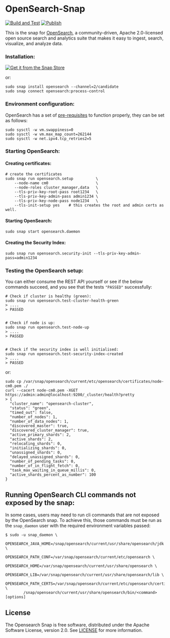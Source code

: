 # OpenSearch-Snap
[![Build and Test](https://github.com/canonical/opensearch-snap/actions/workflows/ci.yaml/badge.svg)](https://github.com/canonical/opensearch-snap/actions/workflows/ci.yaml)
[![Publish](https://github.com/canonical/opensearch-snap/actions/workflows/release.yaml/badge.svg)](https://github.com/canonical/opensearch-snap/actions/workflows/release.yaml)

[//]: # (<h1 align="center">)
[//]: # (  <a href="https://opensearch.org/">)
[//]: # (    <img src="https://opensearch.org/assets/brand/PNG/Logo/opensearch_logo_default.png" alt="OpenSearch" />)
[//]: # (  </a>)
[//]: # (  <br />)
[//]: # (</h1>)

This is the snap for [OpenSearch](https://opensearch.org), a community-driven, Apache 2.0-licensed open source search and
analytics suite that makes it easy to ingest, search, visualize, and analyze data.


### Installation:
[![Get it from the Snap Store](https://snapcraft.io/static/images/badges/en/snap-store-black.svg)](https://snapcraft.io/opensearch)

or:
```
sudo snap install opensearch --channel=2/candidate
sudo snap connect opensearch:process-control
```

### Environment configuration:
OpenSearch has a set of [pre-requisites](https://opensearch.org/docs/latest/opensearch/install/important-settings/) to function properly, they can be set as follows:
```
sudo sysctl -w vm.swappiness=0
sudo sysctl -w vm.max_map_count=262144
sudo sysctl -w net.ipv4.tcp_retries2=5
```

### Starting OpenSearch:
#### Creating certificates:
```
# create the certificates
sudo snap run opensearch.setup          \
    --node-name cm0                     \
    --node-roles cluster_manager,data   \
    --tls-priv-key-root-pass root1234   \
    --tls-priv-key-admin-pass admin1234 \
    --tls-priv-key-node-pass node1234   \
    --tls-init-setup yes    # this creates the root and admin certs as well.
```

#### Starting OpenSearch:
```
sudo snap start opensearch.daemon
```

#### Creating the Security Index:
```
sudo snap run opensearch.security-init --tls-priv-key-admin-pass=admin1234
```

### Testing the OpenSearch setup:
You can either consume the REST API yourself or see if the below commands succeed, and you see that the tests `"PASSED"` successfully: 
```
# Check if cluster is healthy (green):
sudo snap run opensearch.test-cluster-health-green
> ....
> PASSED


# Check if node is up:
sudo snap run opensearch.test-node-up
> ....
> PASSED


# Check if the security index is well initialised:
sudo snap run opensearch.test-security-index-created
> ....
> PASSED
```

or:
```
sudo cp /var/snap/opensearch/current/etc/opensearch/certificates/node-cm0.pem ./
curl --cacert node-cm0.pem -XGET https://admin:admin@localhost:9200/_cluster/health?pretty
> {
  "cluster_name": "opensearch-cluster",
  "status": "green",
  "timed_out": false,
  "number_of_nodes": 1,
  "number_of_data_nodes": 1,
  "discovered_master": true,
  "discovered_cluster_manager": true,
  "active_primary_shards": 2,
  "active_shards": 2,
  "relocating_shards": 0,
  "initializing_shards": 0,
  "unassigned_shards": 0,
  "delayed_unassigned_shards": 0,
  "number_of_pending_tasks": 0,
  "number_of_in_flight_fetch": 0,
  "task_max_waiting_in_queue_millis": 0,
  "active_shards_percent_as_number": 100
}
```

## Running OpenSearch CLI commands not exposed by the snap:
In some cases, users may need to run cli commands that are not exposed by the OpenSearch snap. To achieve this, those commands must be run as the `snap_daemon` user with the required environment variables passed: 

```
$ sudo -u snap_daemon \
	    OPENSEARCH_JAVA_HOME=/snap/opensearch/current/usr/share/opensearch/jdk \
	    OPENSEARCH_PATH_CONF=/var/snap/opensearch/current/etc/opensearch \
	    OPENSEARCH_HOME=/var/snap/opensearch/current/usr/share/opensearch \
	    OPENSEARCH_LIB=/var/snap/opensearch/current/usr/share/opensearch/lib \
	    OPENSEARCH_PATH_CERTS=/var/snap/opensearch/current/etc/opensearch/certificates \
	    /snap/opensearch/current/usr/share/opensearch/bin/<command> [options]
```

## License
The Opensearch Snap is free software, distributed under the Apache
Software License, version 2.0. See
[LICENSE](https://github.com/canonical/opensearch-snap/blob/main/licenses/LICENSE-snap)
for more information. 
